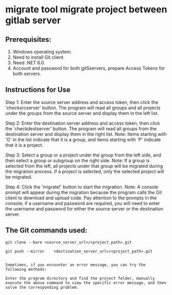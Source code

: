 # migrate tool  migrate project between gitlab server

## Prerequisites:

 1. Windows operating system.
 2. Need to install Git client.
 3. Need .NET 6.0.
 4. Account and password for both gitSservers, prepare Access Tokens for both servers.

## Instructions for Use
 Step 1: Enter the source server address and access token, then click the 'checksrcserver' button. The program will read all groups and all projects under the groups from the source server and display them in the left list.

 Step 2: Enter the destination server address and access token, then click the 'checkdestserver' button. The program will read all groups from the destination server and display them in the right list. Note: Items starting with 'G' in the list indicate that it is a group, and items starting with 'P' indicate that it is a project.

 Step 3: Select a group or a project under the group from the left side, and then select a group or subgroup on the right side. Note: If a group is selected from the left, all projects under that group will be migrated during the migration process. If a project is selected, only the selected project will be migrated.

 Step 4: Click the 'migrate!' button to start the migration. Note: A console prompt will appear during the migration because the program calls the Git client to download and upload code. Pay attention to the prompts in the console; if a username and password are required, you will need to enter the username and password for either the source server or the destination server.


## The Git commands used:
```
git clone --bare <source_server_url>/<project_path>.git

git push --mirror    <destination_server_url>/<project_path>.git


Sometimes, if you encounter an error message, you can try the following methods:

Enter the program directory and find the project folder, manually execute the above command to view the specific error message, and then solve the corresponding problem.